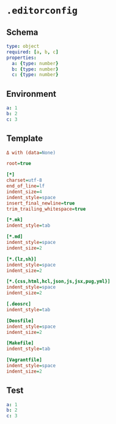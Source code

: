 # `.editorconfig`

## Schema

```yaml
type: object
required: [a, b, c]
properties:
  a: {type: number}
  b: {type: number}
  c: {type: number}
```

## Environment

```yaml
a: 1
b: 2
c: 3
```

## Template

```ini
Δ with (data=None)

root=true

[*]
charset=utf-8
end_of_line=lf
indent_size=4
indent_style=space
insert_final_newline=true
trim_trailing_whitespace=true

[*.mk]
indent_style=tab

[*.md]
indent_style=space
indent_size=2

[*.{lz,sh}]
indent_style=space
indent_size=2

[*.{css,html,hcl,json,js,jsx,pug,yml}]
indent_style=space
indent_size=2

[.deosrc]
indent_style=tab

[Deosfile]
indent_style=space
indent_size=2

[Makefile]
indent_style=tab

[Vagrantfile]
indent_style=space
indent_size=2
```

## Test

```yaml
a: 1
b: 2
c: 3
```
